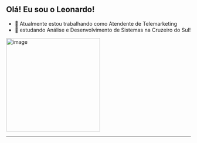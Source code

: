 

## Olá! Eu sou o Leonardo! 

- 🔭 Atualmente estou trabalhando como Atendente de Telemarketing
- 🎒 estudando Análise e Desenvolvimento de Sistemas na Cruzeiro do Sul!

<div>
<a href="https://www.linkedin.com/in/leonardo-sousa-2644b7231/">
<img width="256" height="256" alt="image" src="https://github.com/user-attachments/assets/0646895c-4a10-45c2-a9d6-d5a0e5724caf" />
</div>

---
